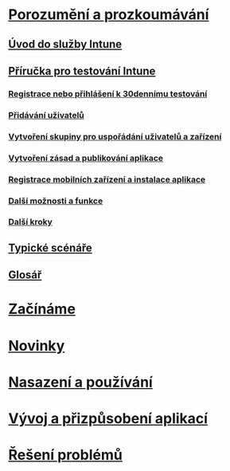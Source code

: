 # [Porozumění a prozkoumávání](introduction-to-microsoft-intune.md)
## [Úvod do služby Intune](introduction-to-microsoft-intune.md)
## [Příručka pro testování Intune](get-started-with-a-30-day-trial-of-microsoft-intune.md)
### [Registrace nebo přihlášení k 30dennímu testování](get-started-with-a-30-day-trial-of-microsoft-intune-step-1.md)
### [Přidávání uživatelů](get-started-with-a-30-day-trial-of-microsoft-intune-step-2.md)
### [Vytvoření skupiny pro uspořádání uživatelů a zařízení](get-started-with-a-30-day-trial-of-microsoft-intune-step-3.md)
### [Vytvoření zásad a publikování aplikace](get-started-with-a-30-day-trial-of-microsoft-intune-step-4.md)
### [Registrace mobilních zařízení a instalace aplikace](get-started-with-a-30-day-trial-of-microsoft-intune-step-5.md)
### [Další možnosti a funkce](get-started-with-a-30-day-trial-of-microsoft-intune-step-6.md)
### [Další kroky](get-started-with-a-30-day-trial-of-microsoft-intune-step-7.md)
## [Typické scénáře](common-ways-to-use-intune.md)
## [Glosář](intune-glossary.md)

# [Začínáme](/intune/get-started/what-to-know-before-you-start-microsoft-intune)
# [Novinky](/intune/whats-new/whats-new-in-microsoft-intune)
<!-- # [Plan and Design](/intune/plan-design/ways-to-do-enterprise-mobility) -->
# [Nasazení a používání](/intune/deploy-use/overview-of-device-and-app-lifecycles-in-microsoft-intune)
# [Vývoj a přizpůsobení aplikací](/intune/develop/intune-app-sdk)
# [Řešení problémů](/intune/troubleshoot/general-troubleshooting-tips-for-microsoft-intune)


<!--HONumber=Oct16_HO4-->


